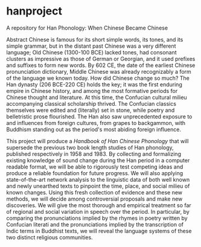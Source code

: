 # hanproject
A repository for Han Phonology: When Chinese Became Chinese

Abstract
Chinese is famous for its short simple words, its tones, and its simple grammar, but in the distant past Chinese was a very different language; Old Chinese (1300-100 BCE) lacked tones, had consonant clusters as impressive as those of German or Georgian, and it used prefixes and suffixes to form new words. By 602 CE, the date of the earliest Chinese pronunciation dictionary, Middle Chinese was already recognizably a form of the language we known today. How did Chinese change so much? The Han dynasty (206 BCE-220 CE) holds the key; it was the first enduring empire in Chinese history, and among the most formative periods for Chinese thought and literature. At this time, the Confucian cultural milieu accompanying classical scholarship thrived. The Confucian classics themselves were edited and (literally) set in stone, while poetry and belletristic prose flourished. The Han also saw unprecedented exposure to and influences from foreign cultures, from grapes to backgammon, with Buddhism standing out as the period's most abiding foreign influence.

This project will produce a *Handbook of Han Chinese Phonology* that will supersede the previous two book length studies of Han phonology, published respectively in 1958 and 1983. By collecting and formalizing existing knowledge of sound change during the Han period in a computer readable format, we will be able to rigorously test competing ideas and produce a reliable foundation for future progress. We will also applying state-of-the-art network analysis to the linguistic data of both well known and newly unearthed texts to pinpoint the time, place, and social milieu of known changes. Using this fresh collection of evidence and these new methods, we will decide among controversial proposals and make new discoveries. We will give the most thorough and empirical treatment so far of regional and social variation in speech over the period. In particular, by comparing the pronunciations implied by the rhymes in poetry written by Confucian literati and the pronunciations implied by the transcription of Indic terms in Buddhist texts, we will reveal the language systems of these two distinct religious communities. 
